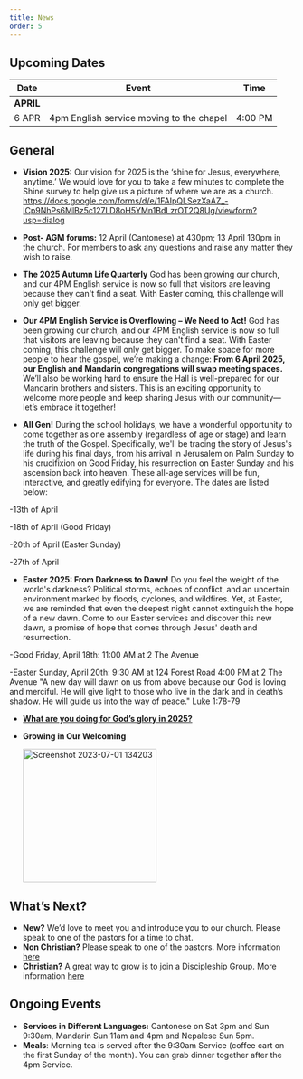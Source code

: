 ```yaml
---
title: News
order: 5
---
```


## Upcoming Dates

| Date | Event | Time |
| ----- | ----- | ----- |
| **APRIL** | 
| 6 APR | 4pm English service moving to the chapel | 4:00 PM |


## General
- **Vision 2025:** Our vision for 2025 is the ‘shine for Jesus, everywhere, anytime.’ 
We would love for you to take a few minutes to complete the Shine survey to help give us a picture of where we are as a church.  https://docs.google.com/forms/d/e/1FAIpQLSezXaAZ_-lCp9NhPs6MlBz5c127LD8oH5YMn1BdLzrOT2Q8Ug/viewform?usp=dialog

- **Post- AGM forums:** 12 April (Cantonese) at 430pm; 13 April 130pm in the church. For members to ask any questions and raise any matter they wish to raise.
  
- **The 2025 Autumn Life Quarterly** God has been growing our church, and our 4PM English service is now so full that visitors are leaving because they can't find a seat. With Easter coming, this challenge will only get bigger.
  
- **Our 4PM English Service is Overflowing – We Need to Act!** God has been growing our church, and our 4PM English service is now so full that visitors are leaving because they can't find a seat. With Easter coming, this challenge will only get bigger. To make space for more people to hear the gospel, we’re making a change: **From 6 April 2025, our English and Mandarin congregations will swap meeting spaces.** We’ll also be working hard to ensure the Hall is well-prepared for our Mandarin brothers and sisters.
This is an exciting opportunity to welcome more people and keep sharing Jesus with our community—let’s embrace it together!

- **All Gen!**
During the school holidays, we have a wonderful opportunity to come together as one assembly (regardless of age or stage) and learn the truth of the Gospel. Specifically, we'll be tracing the story of Jesus's life during his final days, from his arrival in Jerusalem on Palm Sunday to his crucifixion on Good Friday, his resurrection on Easter Sunday and his ascension back into heaven. These all-age services will be fun, interactive, and greatly edifying for everyone. The dates are listed below:

-13th of April
  
-18th of April (Good Friday) 

-20th of April (Easter Sunday) 

-27th of April 

- **Easter 2025: From Darkness to Dawn!**
Do you feel the weight of the world's darkness? Political storms, echoes of conflict, and an uncertain environment marked by floods, cyclones, and wildfires. Yet, at Easter, we are reminded that even the deepest night cannot extinguish the hope of a new dawn. Come to our Easter services and discover this new dawn, a promise of hope that comes through Jesus' death and resurrection.

-Good Friday, April 18th:
11:00 AM at 2 The Avenue

-Easter Sunday, April 20th:
9:30 AM at 124 Forest Road
4:00 PM at 2 The Avenue
"A new day will dawn on us from above because our God is loving and merciful. He will give light to those who live in the dark and in death’s shadow. He will guide us into the way of peace." Luke 1:78-79


- [**What are you doing for God’s glory in 2025?**](https://forms.gle/dshYacLA1kB8xpkn7)

- **Growing in Our Welcoming**
  
  <img width="236" alt="Screenshot 2023-07-01 134203" src="https://github.com/stgeorgeshurstville/bulletin/assets/119166299/b540ac1c-0ba4-481e-90a5-5464939f7e4c">


## What’s Next?
- **New?** We’d love to meet you and introduce you to our church. Please speak to one of the pastors for a time to chat. 
- **Non Christian?** Please speak to one of the pastors. More information [here](https://stgeorgeshurstville.org.au/lets-talk-about-christianity)
- **Christian?** A great way to grow is to join a Discipleship Group. More information [here](https://stgeorgeshurstville.org.au/discipleship-groups)

## Ongoing Events
- **Services in Different Languages:** Cantonese on Sat 3pm and Sun 9:30am, Mandarin Sun 11am and 4pm and Nepalese Sun 5pm. 
- **Meals**: Morning tea is served after the 9:30am Service (coffee cart on the first Sunday of the month). You can grab dinner together after the 4pm Service.

